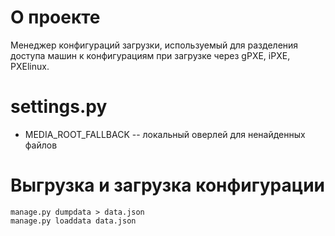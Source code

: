 О проекте
=========

Менеджер конфигураций загрузки,
используемый для разделения доступа машин к конфигурациям
при загрузке через gPXE, iPXE, PXElinux.


settings.py
===========
 - MEDIA_ROOT_FALLBACK -- локальный оверлей для ненайденных файлов


Выгрузка и загрузка конфигурации
================================
```
manage.py dumpdata > data.json
manage.py loaddata data.json
```

